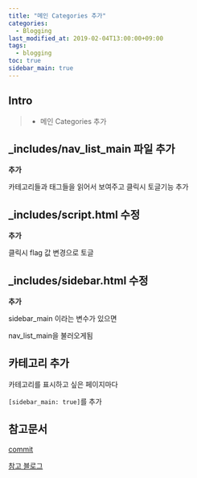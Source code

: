 ```yaml
---
title: "메인 Categories 추가"
categories: 
  - Blogging
last_modified_at: 2019-02-04T13:00:00+09:00
tags: 
  - blogging 
toc: true
sidebar_main: true
---
```


## Intro

> - 메인 Categories 추가

## _includes/nav_list_main 파일 추가


**추가**

<script src="https://gist.github.com/lesslate/bbd03fd531e5eba8407185b4d7904bf6.js"></script>

카테고리들과 태그들을 읽어서 보여주고 클릭시 토글기능 추가



## _includes/script.html 수정

**추가**

<script src="https://gist.github.com/lesslate/2b5a33e9c099f3891f0e720c237d05a8.js"></script>

클릭시 flag 값 변경으로 토글



## _includes/sidebar.html 수정

**추가**

<script src="https://gist.github.com/lesslate/e12edb6f6a1978acd33db0cca37dc0b7.js"></script>

sidebar_main 이라는 변수가 있으면

nav_list_main을 불러오게됨


## 카테고리 추가

카테고리를 표시하고 싶은 페이지마다

 ``[sidebar_main: true]``를 추가




## 참고문서

[commit](https://github.com/lesslate/lesslate.github.io/commit/1369105ee344f682ac53525c02f9393e040eab2c)

[참고 블로그](https://imreplay.com/)